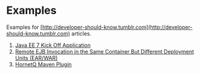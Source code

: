 Examples
========

Examples for [http://developer-should-know.tumblr.com](http://developer-should-know.tumblr.com) articles.

1. [Java EE 7 Kick Off Application](https://github.com/evgeniy-khist/blog/tree/master/url-shortener-example)
2. [Remote EJB Invocation in the Same Container But Different Deployment Units (EAR/WAR)](https://github.com/evgeniy-khist/blog/tree/master/remote-ejb-invocation)
3. [HornetQ Maven Plugin](https://github.com/evgeniy-khist/examples/tree/master/hornetq-maven-plugin)
